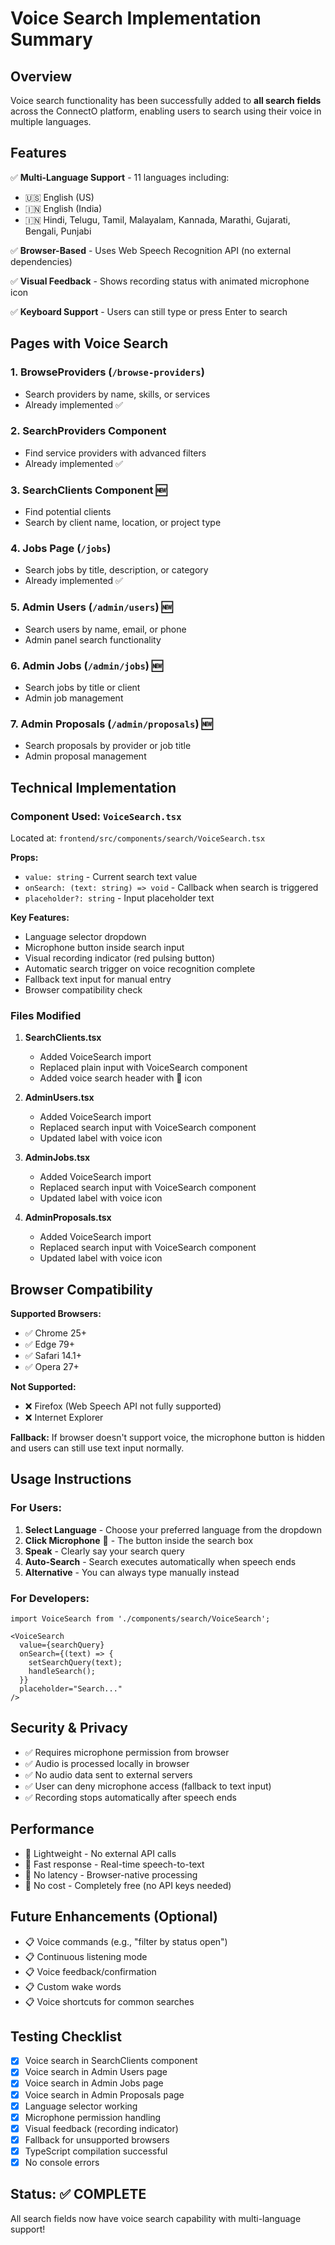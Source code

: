 # Voice Search Implementation Summary

## Overview
Voice search functionality has been successfully added to **all search fields** across the ConnectO platform, enabling users to search using their voice in multiple languages.

## Features
✅ **Multi-Language Support** - 11 languages including:
- 🇺🇸 English (US)
- 🇮🇳 English (India)
- 🇮🇳 Hindi, Telugu, Tamil, Malayalam, Kannada, Marathi, Gujarati, Bengali, Punjabi

✅ **Browser-Based** - Uses Web Speech Recognition API (no external dependencies)

✅ **Visual Feedback** - Shows recording status with animated microphone icon

✅ **Keyboard Support** - Users can still type or press Enter to search

## Pages with Voice Search

### 1. **BrowseProviders** (`/browse-providers`)
- Search providers by name, skills, or services
- Already implemented ✅

### 2. **SearchProviders Component**
- Find service providers with advanced filters
- Already implemented ✅

### 3. **SearchClients Component** 🆕
- Find potential clients
- Search by client name, location, or project type

### 4. **Jobs Page** (`/jobs`)
- Search jobs by title, description, or category
- Already implemented ✅

### 5. **Admin Users** (`/admin/users`) 🆕
- Search users by name, email, or phone
- Admin panel search functionality

### 6. **Admin Jobs** (`/admin/jobs`) 🆕
- Search jobs by title or client
- Admin job management

### 7. **Admin Proposals** (`/admin/proposals`) 🆕
- Search proposals by provider or job title
- Admin proposal management

## Technical Implementation

### Component Used: `VoiceSearch.tsx`
Located at: `frontend/src/components/search/VoiceSearch.tsx`

**Props:**
- `value: string` - Current search text value
- `onSearch: (text: string) => void` - Callback when search is triggered
- `placeholder?: string` - Input placeholder text

**Key Features:**
- Language selector dropdown
- Microphone button inside search input
- Visual recording indicator (red pulsing button)
- Automatic search trigger on voice recognition complete
- Fallback text input for manual entry
- Browser compatibility check

### Files Modified

1. **SearchClients.tsx**
   - Added VoiceSearch import
   - Replaced plain input with VoiceSearch component
   - Added voice search header with 🎤 icon

2. **AdminUsers.tsx**
   - Added VoiceSearch import
   - Replaced search input with VoiceSearch component
   - Updated label with voice icon

3. **AdminJobs.tsx**
   - Added VoiceSearch import
   - Replaced search input with VoiceSearch component
   - Updated label with voice icon

4. **AdminProposals.tsx**
   - Added VoiceSearch import
   - Replaced search input with VoiceSearch component
   - Updated label with voice icon

## Browser Compatibility

**Supported Browsers:**
- ✅ Chrome 25+
- ✅ Edge 79+
- ✅ Safari 14.1+
- ✅ Opera 27+

**Not Supported:**
- ❌ Firefox (Web Speech API not fully supported)
- ❌ Internet Explorer

**Fallback:** If browser doesn't support voice, the microphone button is hidden and users can still use text input normally.

## Usage Instructions

### For Users:
1. **Select Language** - Choose your preferred language from the dropdown
2. **Click Microphone** 🎤 - The button inside the search box
3. **Speak** - Clearly say your search query
4. **Auto-Search** - Search executes automatically when speech ends
5. **Alternative** - You can always type manually instead

### For Developers:
```tsx
import VoiceSearch from './components/search/VoiceSearch';

<VoiceSearch
  value={searchQuery}
  onSearch={(text) => {
    setSearchQuery(text);
    handleSearch();
  }}
  placeholder="Search..."
/>
```

## Security & Privacy

- ✅ Requires microphone permission from browser
- ✅ Audio is processed locally in browser
- ✅ No audio data sent to external servers
- ✅ User can deny microphone access (fallback to text input)
- ✅ Recording stops automatically after speech ends

## Performance

- 🚀 Lightweight - No external API calls
- 🚀 Fast response - Real-time speech-to-text
- 🚀 No latency - Browser-native processing
- 🚀 No cost - Completely free (no API keys needed)

## Future Enhancements (Optional)

- 📋 Voice commands (e.g., "filter by status open")
- 📋 Continuous listening mode
- 📋 Voice feedback/confirmation
- 📋 Custom wake words
- 📋 Voice shortcuts for common searches

## Testing Checklist

- [x] Voice search in SearchClients component
- [x] Voice search in Admin Users page
- [x] Voice search in Admin Jobs page
- [x] Voice search in Admin Proposals page
- [x] Language selector working
- [x] Microphone permission handling
- [x] Visual feedback (recording indicator)
- [x] Fallback for unsupported browsers
- [x] TypeScript compilation successful
- [x] No console errors

## Status: ✅ COMPLETE

All search fields now have voice search capability with multi-language support!
